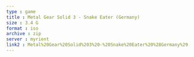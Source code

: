 ```yaml
---
type : game
title : Metal Gear Solid 3 - Snake Eater (Germany)
size : 3.4 G
format : iso
archive : zip
server : myrient
link2 : Metal%20Gear%20Solid%203%20-%20Snake%20Eater%20%28Germany%29
---
```

